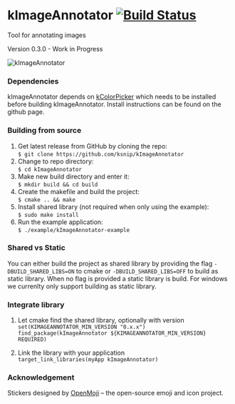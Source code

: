 # kImageAnnotator [![Build Status](https://travis-ci.org/ksnip/kImageAnnotator.svg?branch=master)](https://travis-ci.org/ksnip/kImageAnnotator)
Tool for annotating images

Version 0.3.0 - Work in Progress


![kImageAnnotator](https://imgur.com/ZHYZiwl.png "kImageAnnotator")

### Dependencies

kImageAnnotator depends on [kColorPicker](https://github.com/ksnip/kColorPicker) which needs
to be installed before building kImageAnnotator. Install instructions can be found on the github page.

### Building from source

1. Get latest release from GitHub by cloning the repo:  
    `$ git clone https://github.com/ksnip/kImageAnnotator`
2. Change to repo directory:  
    `$ cd kImageAnnotator`  
3. Make new build directory and enter it:  
    `$ mkdir build && cd build`  
4. Create the makefile and build the project:  
    `$ cmake .. && make`  
5. Install shared library (not required when only using the example):  
    `$ sudo make install`
6. Run the example application:  
    `$ ./example/kImageAnnotator-example`

### Shared vs Static

You can either build the project as shared library by providing the flag `-DBUILD_SHARED_LIBS=ON`
to cmake or `-DBUILD_SHARED_LIBS=OFF` to build as static library. When no flag is provided a 
static library is build. For windows we currenlty only support building as static library.

### Integrate library

1. Let cmake find the shared library, optionally with version  
    `set(KIMAGEANNOTATOR_MIN_VERSION "0.x.x")`  
    `find_package(kImageAnnotator ${KIMAGEANNOTATOR_MIN_VERSION} REQUIRED)`  

2. Link the library with your application  
    `target_link_libraries(myApp kImageAnnotator)`  
    

### Acknowledgement
Stickers designed by [OpenMoji](https://openmoji.org/) – the open-source emoji and icon project.
